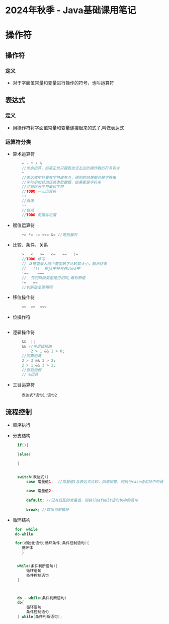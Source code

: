 # 2024年秋季 - Java基础课用笔记
# 操作符
## 操作符
### 定义
- 对于字面值常量和变量进行操作的符号，也叫运算符
## 表达式
### 定义
- 用操作符将字面值常量和变量连接起来的式子,叫做表达式
### 运算符分类
- 算术运算符
    ```java
        + - * / %
        //求余运算，结果正负只跟表达式左边的操作数的符号有关
        +
        //表达式中只要有字符串参与，得到的结果都会是字符串
        //字符串加其他任意类型数据，结果都是字符串
        //注意区分字符串和字符
        //TODO 一元运算符
        ++
        //自增
        --
        //自减
        //TODO 前置与后置
    ```
- 赋值运算符
    ```java
        += *= -= <<= &= //等拓展的

    ```
- 比较、条件、关系
    ```java
        >   <   >=   <=   ==   !=
        //TODO 练习
        // 从键盘录入两个整型数字比较其大小，输出结果
        //   !!!  在js中并非在Java中
        !==    ===
        //  先判断段类型是否相同,再判断值
        !=   ==
        //判断值是否相同
    ```
- 移位操作符
    ```java
        <<  >>  <<<
    ```
- 位操作符
    ```java

    ```
- 逻辑操作符
    ```java
        &&  ||
        && //带逻辑短路
            2 > 1 && 1 > 0;
        //同真则真
        2 > 3 && 3 > 2;
        2 > 1 && 3 > 2;
        //有假则假
        // &运算

    ```
- 三目运算符
    ```
        表达式?语句1:语句2
    ```
## 流程控制
- 顺序执行

- 分支结构
  ```java
    if(){

    }else{

    }


    switch(表达式){
        case 常量值1:  //常量值1与表达式比较，如果相等，则执行case语句块中的语句
        
        case 常量值2:
        
        default: //没有匹配的常量值，则执行default语句块中的语句
        
        break; //跳出当前循环

  ```

- 循环结构
  ```java
   for  while
   do-while

   for(初始化语句;循环条件;条件控制语句){
      循环体
      }


    while(条件判断语句){
        循环语句
        条件控制语句
    }



    do - while(条件判断语句)
    do{
        循环语句
        条件控制语句
    } while(条件判断语句);

  ```